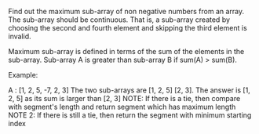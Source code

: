 Find out the maximum sub-array of non negative numbers from an array.
The sub-array should be continuous. That is, a sub-array created by choosing the second and fourth 
element and skipping the third element is invalid.

Maximum sub-array is defined in terms of the sum of the elements in the sub-array. Sub-array A is 
greater than sub-array B if sum(A) > sum(B).

Example:

A : [1, 2, 5, -7, 2, 3]
The two sub-arrays are [1, 2, 5] [2, 3].
The answer is [1, 2, 5] as its sum is larger than [2, 3]
NOTE: If there is a tie, then compare with segment's length and return segment which has maximum length
NOTE 2: If there is still a tie, then return the segment with minimum starting index
